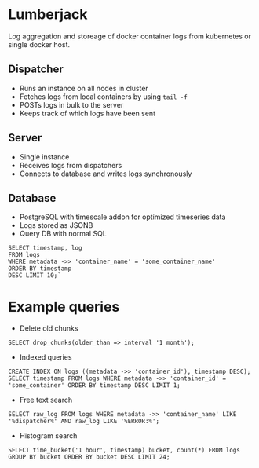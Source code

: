 # Lumberjack

Log aggregation and storeage of docker container logs from kubernetes or single docker host.

## Dispatcher

- Runs an instance on all nodes in cluster
- Fetches logs from local containers by using `tail -f`
- POSTs logs in bulk to the server
- Keeps track of which logs have been sent

## Server

- Single instance
- Receives logs from dispatchers
- Connects to database and writes logs synchronously

## Database

- PostgreSQL with timescale addon for optimized timeseries data
- Logs stored as JSONB
- Query DB with normal SQL

```
SELECT timestamp, log
FROM logs
WHERE metadata ->> 'container_name' = 'some_container_name'
ORDER BY timestamp
DESC LIMIT 10;`
```

# Example queries

- Delete old chunks

```
SELECT drop_chunks(older_than => interval '1 month');
```

- Indexed queries

```
CREATE INDEX ON logs ((metadata ->> 'container_id'), timestamp DESC);
SELECT timestamp FROM logs WHERE metadata ->> 'container_id' = 'some_container' ORDER BY timestamp DESC LIMIT 1;
```

- Free text search

```
SELECT raw_log FROM logs WHERE metadata ->> 'container_name' LIKE '%dispatcher%' AND raw_log LIKE '%ERROR:%';
```

- Histogram search

```
SELECT time_bucket('1 hour', timestamp) bucket, count(*) FROM logs GROUP BY bucket ORDER BY bucket DESC LIMIT 24;
```

